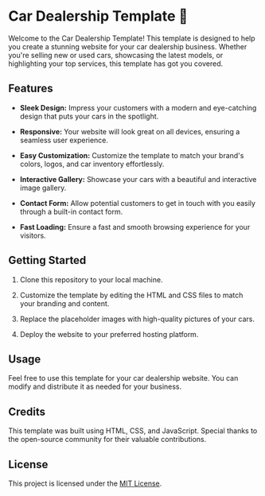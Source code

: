 # Car Dealership Template 🚗

Welcome to the Car Dealership Template! This template is designed to help you create a stunning website for your car dealership business. Whether you're selling new or used cars, showcasing the latest models, or highlighting your top services, this template has got you covered.

## Features

- **Sleek Design:** Impress your customers with a modern and eye-catching design that puts your cars in the spotlight.

- **Responsive:** Your website will look great on all devices, ensuring a seamless user experience.

- **Easy Customization:** Customize the template to match your brand's colors, logos, and car inventory effortlessly.

- **Interactive Gallery:** Showcase your cars with a beautiful and interactive image gallery.

- **Contact Form:** Allow potential customers to get in touch with you easily through a built-in contact form.

- **Fast Loading:** Ensure a fast and smooth browsing experience for your visitors.

## Getting Started

1. Clone this repository to your local machine.

2. Customize the template by editing the HTML and CSS files to match your branding and content.

3. Replace the placeholder images with high-quality pictures of your cars.

4. Deploy the website to your preferred hosting platform.

## Usage

Feel free to use this template for your car dealership website. You can modify and distribute it as needed for your business.

## Credits

This template was built using HTML, CSS, and JavaScript. Special thanks to the open-source community for their valuable contributions.

## License

This project is licensed under the [MIT License](LICENSE).
